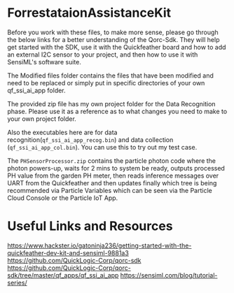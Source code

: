 # ForrestataionAssistanceKit

Before you work with these files, to make more sense, please go through the below links for a better understanding of the Qorc-Sdk. They will help get started with the SDK, use it with the Quickfeather board and how to add an external I2C sensor to your project, and then how to use it with SensiML's software suite.

The Modified files folder contains the files that have been modified and need to be replaced or simply put in specific directories of your own qf_ssi_ai_app folder.

The provided zip file has my own project folder for the Data Recognition phase. Please use it as a reference as to what changes you need to make to your own project folder.

Also the executables here are for data recognition(`qf_ssi_ai_app_recog.bin`) and data collection (`qf_ssi_ai_app_col.bin`). You can use this to try out my test case.

The `PHSensorProcessor.zip` contains the particle photon code where the photon powers-up, waits for 2 mins to system be ready, outputs processed PH value from the 
garden PH meter, then reads inference messages over UART from the Quickfeather and then updates finally which tree is being recommended via Particle Variables which can be seen via the Particle Cloud Console or the Particle IoT App.

# Useful Links and Resources

https://www.hackster.io/gatoninja236/getting-started-with-the-quickfeather-dev-kit-and-sensiml-9881a3  
https://github.com/QuickLogic-Corp/qorc-sdk  
https://github.com/QuickLogic-Corp/qorc-sdk/tree/master/qf_apps/qf_ssi_ai_app
https://sensiml.com/blog/tutorial-series/
